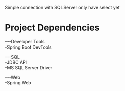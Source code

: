 Simple connection with SQLServer
only have select yet

# Project Dependencies

---Developer Tools  
-Spring Boot DevTools  

---SQL  
-JDBC API  
-MS SQL Server Driver  

---Web  
-Spring Web  

